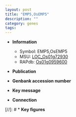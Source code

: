 ```yaml
---
layout: post
title: "EMP5,OsEMP5"
description: ""
category: genes
tags: 
---
```


* **Information**  
    + Symbol: EMP5,OsEMP5  
    + MSU: [LOC_Os01g72930](http://rice.uga.edu/cgi-bin/ORF_infopage.cgi?orf=LOC_Os01g72930)  
    + RAPdb: [Os01g0959600](http://rapdb.dna.affrc.go.jp/viewer/gbrowse_details/irgsp1?name=Os01g0959600)  

* **Publication**  

* **Genbank accession number**  

* **Key message**  

* **Connection**  

[//]: # * **Key figures**  


